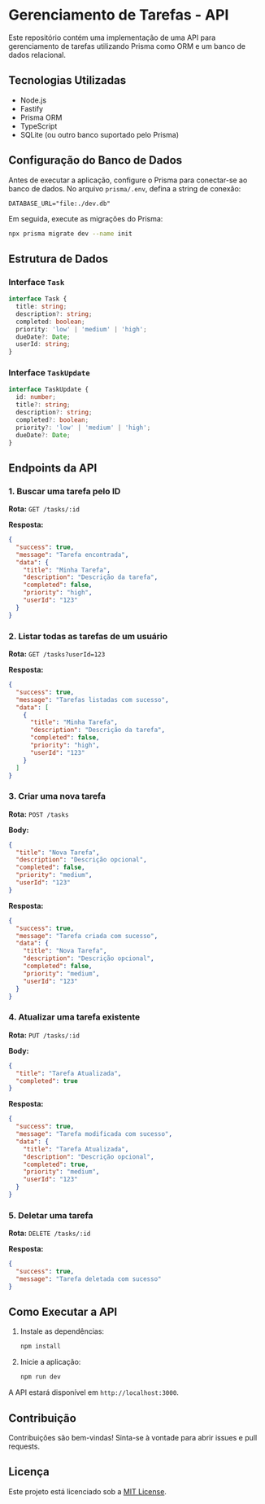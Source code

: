 # Gerenciamento de Tarefas - API

Este repositório contém uma implementação de uma API para gerenciamento de tarefas utilizando Prisma como ORM e um banco de dados relacional.

## Tecnologias Utilizadas

- Node.js
- Fastify
- Prisma ORM
- TypeScript
- SQLite (ou outro banco suportado pelo Prisma)

## Configuração do Banco de Dados

Antes de executar a aplicação, configure o Prisma para conectar-se ao banco de dados. No arquivo `prisma/.env`, defina a string de conexão:

```env
DATABASE_URL="file:./dev.db"
```

Em seguida, execute as migrações do Prisma:

```sh
npx prisma migrate dev --name init
```

## Estrutura de Dados

### Interface `Task`

```typescript
interface Task {
  title: string;
  description?: string;
  completed: boolean;
  priority: 'low' | 'medium' | 'high';
  dueDate?: Date;
  userId: string;
}
```

### Interface `TaskUpdate`

```typescript
interface TaskUpdate {
  id: number;
  title?: string;
  description?: string;
  completed?: boolean;
  priority?: 'low' | 'medium' | 'high';
  dueDate?: Date;
}
```

## Endpoints da API

### 1. Buscar uma tarefa pelo ID

**Rota:** `GET /tasks/:id`

**Resposta:**

```json
{
  "success": true,
  "message": "Tarefa encontrada",
  "data": {
    "title": "Minha Tarefa",
    "description": "Descrição da tarefa",
    "completed": false,
    "priority": "high",
    "userId": "123"
  }
}
```

### 2. Listar todas as tarefas de um usuário

**Rota:** `GET /tasks?userId=123`

**Resposta:**

```json
{
  "success": true,
  "message": "Tarefas listadas com sucesso",
  "data": [
    {
      "title": "Minha Tarefa",
      "description": "Descrição da tarefa",
      "completed": false,
      "priority": "high",
      "userId": "123"
    }
  ]
}
```

### 3. Criar uma nova tarefa

**Rota:** `POST /tasks`

**Body:**

```json
{
  "title": "Nova Tarefa",
  "description": "Descrição opcional",
  "completed": false,
  "priority": "medium",
  "userId": "123"
}
```

**Resposta:**

```json
{
  "success": true,
  "message": "Tarefa criada com sucesso",
  "data": {
    "title": "Nova Tarefa",
    "description": "Descrição opcional",
    "completed": false,
    "priority": "medium",
    "userId": "123"
  }
}
```

### 4. Atualizar uma tarefa existente

**Rota:** `PUT /tasks/:id`

**Body:**

```json
{
  "title": "Tarefa Atualizada",
  "completed": true
}
```

**Resposta:**

```json
{
  "success": true,
  "message": "Tarefa modificada com sucesso",
  "data": {
    "title": "Tarefa Atualizada",
    "description": "Descrição opcional",
    "completed": true,
    "priority": "medium",
    "userId": "123"
  }
}
```

### 5. Deletar uma tarefa

**Rota:** `DELETE /tasks/:id`

**Resposta:**

```json
{
  "success": true,
  "message": "Tarefa deletada com sucesso"
}
```

## Como Executar a API

1. Instale as dependências:
   ```sh
   npm install
   ```
2. Inicie a aplicação:
   ```sh
   npm run dev
   ```

A API estará disponível em `http://localhost:3000`.

## Contribuição

Contribuições são bem-vindas! Sinta-se à vontade para abrir issues e pull requests.

## Licença

Este projeto está licenciado sob a [MIT License](LICENSE).
